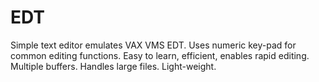 # EDT
Simple text editor emulates VAX VMS EDT. Uses numeric key-pad for common editing functions. Easy to learn, efficient, enables rapid editing. Multiple buffers. Handles large files. Light-weight.
